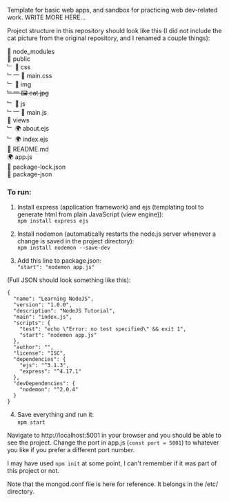 Template for basic web apps, and sandbox for practicing web dev-related work.
WRITE MORE HERE...


Project structure in this repository should look like this (I did not include the cat picture from the original repository, and I renamed a couple things):
   
📂 node_modules  
📂 public  
﹂ 📂 css  
﹂⎻  📜 main.css  
﹂ 📂 img  
~~﹂⎻  🖼 cat.jpg~~  
﹂ 📂 js   
﹂⎻  📜 main.js  
📂 views  
﹂ 🌍 about.ejs  
﹂ 🌍 index.ejs  
📜 README.md  
🌍 app.js  
📜 package-lock.json  
📜 package-json  

### To run:
1) Install express (application framework) and ejs (templating tool to generate html from plain JavaScript (view engine)):  
`npm install express ejs`

2) Install nodemon (automatically restarts the node.js server whenever a change is saved in the project directory):  
`npm install nodemon --save-dev`

3) Add this line to package.json:  
`"start": "nodemon app.js"`

(Full JSON should look something like this):  
```
{
  "name": "Learning NodeJS",
  "version": "1.0.0",
  "description": "NodeJS Tutorial",
  "main": "index.js",
  "scripts": {
    "test": "echo \"Error: no test specified\" && exit 1",
    "start": "nodemon app.js"
  },
  "author": "",
  "license": "ISC",
  "dependencies": {
    "ejs": "^3.1.3",
    "express": "^4.17.1"
  },
  "devDependencies": {
    "nodemon": "^2.0.4"
  }
}
```

4) Save everything and run it:  
`npm start`

Navigate to http://localhost:5001 in your browser and you should be able to see the project.
Change the port in app.js (`const port = 5001`) to whatever you like if you prefer a different port number.

I may have used `npm init` at some point, I can't remember if it was part of this project or not.

Note that the mongod.conf file is here for reference. It belongs in the /etc/ directory.
